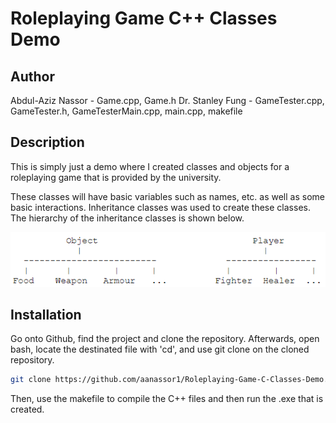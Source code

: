 # Roleplaying Game C++ Classes Demo

## Author
Abdul-Aziz Nassor - Game.cpp,  Game.h
Dr. Stanley Fung - GameTester.cpp, GameTester.h, GameTesterMain.cpp, main.cpp, makefile

## Description 

This is simply just a demo where I created classes and objects for a roleplaying game that is provided by the university.

These classes will have basic variables such as names, etc. as well as some basic interactions. Inheritance classes was used to create these classes. The hierarchy of the inheritance classes is shown below.

![A screenshot showing the hierarchy of the classes](https://github.com/aanassor1/Roleplaying-Game-C-Classes-Demo/blob/main/Classes%20Hierarchy.png)

## Installation

Go onto Github, find the project and clone the repository.
Afterwards, open bash, locate the destinated file with 'cd', and use git clone on the cloned repository.

```bash
git clone https://github.com/aanassor1/Roleplaying-Game-C-Classes-Demo.git
```

Then, use the makefile to compile the C++ files and then run the .exe  that is created.
